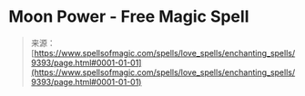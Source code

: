 <!--yml

category: 未分类

date: 2024-06-12 18:45:36

-->

# Moon Power - Free Magic Spell

> 来源：[https://www.spellsofmagic.com/spells/love_spells/enchanting_spells/9393/page.html#0001-01-01](https://www.spellsofmagic.com/spells/love_spells/enchanting_spells/9393/page.html#0001-01-01)
